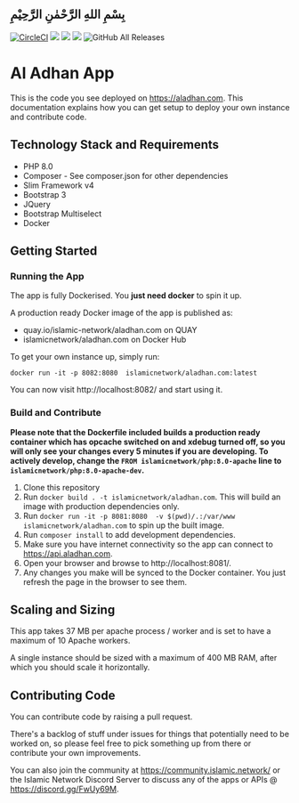 ## بِسْمِ اللهِ الرَّحْمٰنِ الرَّحِيْمِ

[![CircleCI](https://circleci.com/gh/islamic-network/aladhan.com.svg?style=shield)](https://circleci.com/gh/islamic-network/aladhan.com)
[![](https://img.shields.io/docker/pulls/islamicnetwork/aladhan.com.svg)](https://cloud.docker.com/u/islamicnetwork/repository/docker/islamicnetwork/aladhan.com)
[![](https://img.shields.io/github/release/islamic-network/aladhan.com.svg)](https://github.com/islamic-network/aladhan.com/releases)
[![](https://img.shields.io/github/license/islamic-network/aladhan.com.svg)](https://github.com/islamic-network/aladhan.com/blob/master/LICENSE)
![GitHub All Releases](https://img.shields.io/github/downloads/islamic-network/aladhan.com/total)

# Al Adhan App

This is the code you see deployed on https://aladhan.com. This documentation explains how you can get setup
to deploy your own instance and contribute code.

## Technology Stack and Requirements
* PHP 8.0
* Composer - See composer.json for other dependencies
* Slim Framework v4
* Bootstrap 3
* JQuery
* Bootstrap Multiselect
* Docker

## Getting Started

### Running the App

The app is fully Dockerised. You **just need docker** to spin it up.

A production ready Docker image of the app is published as:

* quay.io/islamic-network/aladhan.com on QUAY
* islamicnetwork/aladhan.com on Docker Hub

To get your own instance up, simply run:

```
docker run -it -p 8082:8080  islamicnetwork/aladhan.com:latest
``` 

You can now visit http://localhost:8082/ and start using it.

### Build and Contribute

**Please note that the Dockerfile included builds a production ready container which has opcache switched on and xdebug turned off, so you will only see your changes every 5 minutes if you are developing. To actively develop, change the ```FROM islamicnetwork/php:8.0-apache``` line to ```islamicnetwork/php:8.0-apache-dev```.**

1. Clone this repository
2. Run ```docker build . -t islamicnetwork/aladhan.com```. This will build an image with production dependencies only.
3. Run ```docker run -it -p 8081:8080  -v $(pwd)/.:/var/www islamicnetwork/aladhan.com``` to spin up the built image.
3. Run ```composer install``` to add development dependencies.
6. Make sure you have internet connectivity so the app can connect to https://api.aladhan.com.
7. Open your browser and browse to http://localhost:8081/.
8. Any changes you make will be synced to the Docker container. You just refresh the page in the browser to see them.

## Scaling and Sizing

This app takes 37 MB per apache process / worker and is set to have a maximum of 10 Apache workers.

A single instance should be sized with a maximum of 400 MB RAM, after which you should scale it horizontally.

## Contributing Code

You can contribute code by raising a pull request.

There's a backlog of stuff under issues for things that potentially need to be worked on, so please feel free to pick something up from there or contribute your own improvements.

You can also join the community at https://community.islamic.network/ or the Islamic Network Discord Server to discuss any of the apps or APIs @ https://discord.gg/FwUy69M.
